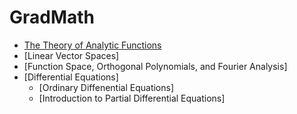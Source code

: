 # GradMath

* [The Theory of Analytic Functions](https://colab.research.google.com/github/SeoulTechPSE/GradMath/blob/master/The_Theory_of_Analytic_Functions.ipynb)
* [Linear Vector Spaces]
* [Function Space, Orthogonal Polynomials, and Fourier Analysis]
* [Differential Equations]
  * [Ordinary Diffenential Equations]
  * [Introduction to Partial Differential Equations]
